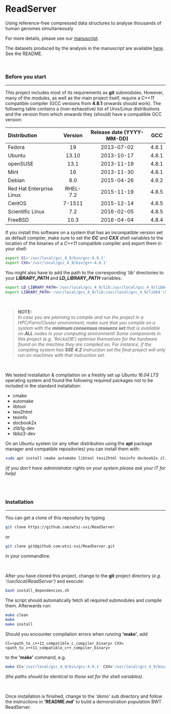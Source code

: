 # ReadServer
Using reference-free compressed data structures to analyse thousands of human genomes simultaneously<br>

For more details, please see our [manuscript](http://biorxiv.org/content/early/2016/06/22/060186 "http://biorxiv.org/content/early/2016/06/22/060186").

The datasets produced by the analysis in the manuscript are available [here](ftp://ftp-mouse.sanger.ac.uk/other/tk2/1607-popBWT-material/ "ftp://ftp-mouse.sanger.ac.uk/other/tk2/1607-popBWT-material/"). See the README.

<br>

### Before you start
---

This project includes most of its requirements as **git** submodules. However, many of the modules, as well as the main project itself, require a _C++11_ compatible compiler (GCC versions from **4.8.1** onwards should work). The following table contains a (non-exhaustive) list of Unix/Linux distributions and the version from which onwards they (should) have a compatible GCC version:

| Distribution             | Version  | Release date (YYYY-MM-DD) | GCC   |
|:-------------------------|:--------:|:-------------------------:|:-----:|
| Fedora                   | 19       | 2013-07-02                | 4.8.1 |
| Ubuntu                   | 13.10    | 2013-10-17                | 4.8.1 |
| openSUSE                 | 13.1     | 2013-11-19                | 4.8.1 |
| Mint                     | 16       | 2013-11-30                | 4.8.1 |
| Debian                   | 8.0      | 2015-04-26                | 4.9.2 |
| Red Hat Enterprise Linux | RHEL-7.2 | 2015-11-19                | 4.8.5 |
| CentOS                   | 7-1511   | 2015-12-14                | 4.8.5 |
| Scientific Linux         | 7.2      | 2016-02-05                | 4.8.5 |
| FreeBSD                  | 10.3     | 2016-04-04                | 4.8.4 |

If you install this software on a system that has an incompatible version set as default compiler, make sure to set the **_CC_** and **_CXX_** shell variables to the location of the binaries of a _C++11_ compatible compiler and export them in your shell:

```sh
export CC='/usr/local/gcc_4_9/bin/gcc-4.9.1'
export CXX='/usr/local/gcc_4_9/bin/g++-4.9.1'
```

You might also have to add the path to the corresponding _'lib'_ directories to your **_LIBRARY_PATH_** and **_LD_LIBRARY_PATH_** variables:

```sh
export LD_LIBRARY_PATH='/usr/local/gcc_4_9/lib:/usr/local/gcc_4_9/lib64':$LD_LIBRARY_PATH
export LIBRARY_PATH='/usr/local/gcc_4_9/lib:/usr/local/gcc_4_9/lib64':$LIBRARY_PATH
```

<br>

> **NOTE:**
> <br>
> _In case you are planning to compile and run the project in a HPC/Farm/Cluster environment, make sure that you compile on a system with the **minimum consensus resource set** that is available on **ALL** nodes in your computing environment! Some components in this project (e.g. 'RocksDB') optimise themselves for the hardware found on the machine they are compiled on. For instance, if the compiling system has **SSE 4.2** instruction set the final project will only run on machines with that instruction set._

<br>

We tested installation & compilation on a freshly set up _Ubuntu 16.04 LTS_ operating system and found the following required packages not to be included in the standard installation:

* cmake
* automake
* libtool
* texi2html
* texinfo
* docbook2x
* zlib1g-dev
* libbz2-dev

On an Ubuntu system (or any other distribution using the **apt** package manager and compatible repositories) you can install them with:

```sh
sudo apt install cmake automake libtool texi2html texinfo docbook2x zlib1g-dev libbz2-dev
```

_(if you don't have administrator rights on your system please ask your IT for help)_

<br><br>

### Installation
---

You can get a clone of this repository by typing
```sh
git clone https://github.com/wtsi-svi/ReadServer
```
or
```sh
git clone git@github.com:wtsi-svi/ReadServer.git
```
in your commandline.

<br>

After you have cloned this project, change to the **git** project directory _(e.g. '/usr/local/ReadServer')_ and execute:

```sh
bash install_dependencies.sh
```

The script should automatically fetch all required submodules and compile them. Afterwards run:

```sh
make clean
make
make install
```

Should you encounter compilation errors when running **'make'**, add

    CC=<path_to_c++11_compatible_c_compiler_binary> CXX=<path_to_c++11_compatible_c++_compiler_binary>

to the **'make'** command, e.g.

```sh
make CC='/usr/local/gcc_4_9/bin/gcc-4.9.1' CXX='/usr/local/gcc_4_9/bin/g++-4.9.1'
```

 _(the paths should be identical to those set for the shell variables)_. 

<br>

Once installation is finished, change to the _'demo'_ sub directory and follow the instructions in **'README.md'** to build a demonstration population BWT ReadServer.
